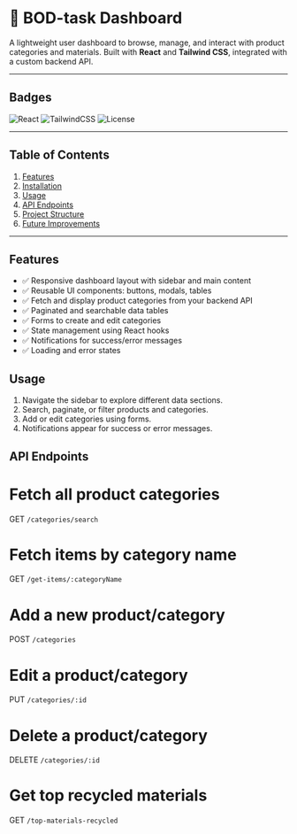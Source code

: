 # 🌟 BOD-task Dashboard

A lightweight user dashboard to browse, manage, and interact with product categories and materials. Built with **React** and **Tailwind CSS**, integrated with a custom backend API.

---

## **Badges**
![React](https://img.shields.io/badge/React-18.2.0-blue?logo=react)
![TailwindCSS](https://img.shields.io/badge/TailwindCSS-3.3.3-blue?logo=tailwind-css)
![License](https://img.shields.io/badge/License-MIT-green)

---

## **Table of Contents**
1. [Features](#features)  
2. [Installation](#installation)  
3. [Usage](#usage)  
4. [API Endpoints](#api-endpoints)  
5. [Project Structure](#project-structure)  
6. [Future Improvements](#future-improvements)  

---

## **Features**
- ✅ Responsive dashboard layout with sidebar and main content  
- ✅ Reusable UI components: buttons, modals, tables  
- ✅ Fetch and display product categories from your backend API  
- ✅ Paginated and searchable data tables  
- ✅ Forms to create and edit categories  
- ✅ State management using React hooks  
- ✅ Notifications for success/error messages  
- ✅ Loading and error states  

## **Usage**
1. Navigate the sidebar to explore different data sections.  
2. Search, paginate, or filter products and categories.  
3. Add or edit categories using forms.  
4. Notifications appear for success or error messages.  
 ## **API Endpoints**

# Fetch all product categories
GET `/categories/search`

# Fetch items by category name
GET `/get-items/:categoryName`

# Add a new product/category
POST `/categories`

# Edit a product/category
PUT `/categories/:id`

# Delete a product/category
DELETE `/categories/:id`

# Get top recycled materials
GET `/top-materials-recycled`

